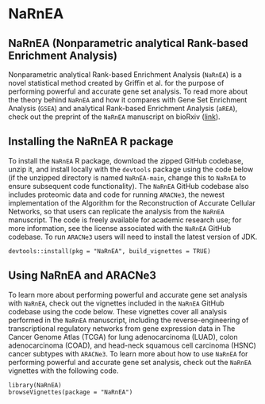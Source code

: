 # NaRnEA

## NaRnEA (Nonparametric analytical Rank-based Enrichment Analysis)

Nonparametric analytical Rank-based Enrichment Analysis (`NaRnEA`) is a novel statistical method created by Griffin et al. for the purpose of performing powerful and accurate gene set analysis. To read more about the theory behind `NaRnEA` and how it compares with Gene Set Enrichment Analysis (`GSEA`) and analytical Rank-based Enrichment Analysis (`aREA`), check out the preprint of the `NaRnEA` manuscript on bioRxiv ([link](https://www.biorxiv.org/content/10.1101/2021.10.02.462873v2.full)).

## Installing the NaRnEA R package

To install the `NaRnEA` R package, download the zipped GitHub codebase, unzip it, and install locally with the `devtools` package using the code below (if the unzipped directory is named `NaRnEA-main`, change this to `NaRnEA` to ensure subsequent code functionality). The `NaRnEA` GitHub codebase also includes proteomic data and code for running `ARACNe3`, the newest implementation of the Algorithm for the Reconstruction of Accurate Cellular Networks, so that users can replicate the analysis from the `NaRnEA` manuscript. The code is freely available for academic research use; for more information, see the license associated with the `NaRnEA` GitHub codebase. To run `ARACNe3` users will need to install the latest version of JDK.

```{r}
devtools::install(pkg = "NaRnEA", build_vignettes = TRUE)
```

## Using NaRnEA and ARACNe3
To learn more about performing powerful and accurate gene set analysis with `NaRnEA`, check out the vignettes included in the `NaRnEA` GitHub codebase using the code below. These vignettes cover all analysis performed in the `NaRnEA` manuscript, including the reverse-engineering of transcriptional regulatory networks from gene expression data in The Cancer Genome Atlas (TCGA) for lung adenocarcinoma (LUAD), colon adenocarcinoma (COAD), and head-neck squamous cell carcinoma (HSNC) cancer subtypes with `ARACNe3`. 
To learn more about how to use `NaRnEA` for performing powerful and accurate gene set analysis, check out the `NaRnEA` vignettes with the following code.

```{r}
library(NaRnEA)
browseVignettes(package = "NaRnEA")
```
